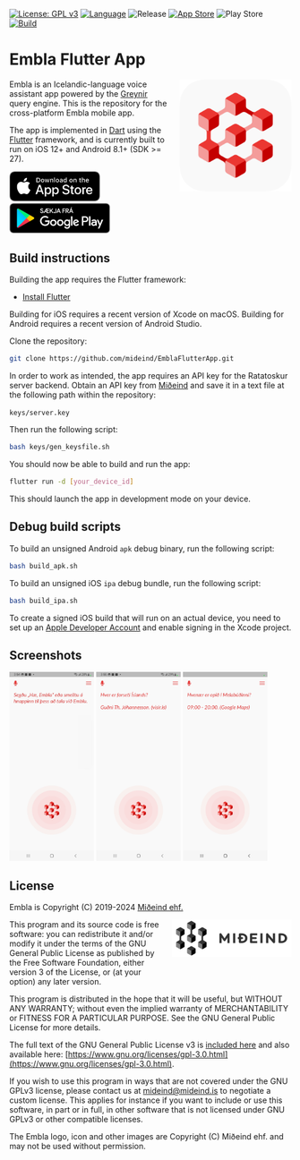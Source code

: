 [![License: GPL v3](https://img.shields.io/badge/License-GPLv3-blue.svg)](https://www.gnu.org/licenses/gpl-3.0)
[![Language](https://img.shields.io/badge/language-dart-lightblue)]()
![Release](https://shields.io/github/v/release/mideind/EmblaFlutterApp?display_name=tag)
[![App Store](https://img.shields.io/itunes/v/1485887184?label=App%20Store)](https://apps.apple.com/us/app/embla/id1485887184?platform=iphone)
![Play Store](https://img.shields.io/endpoint?color=green&logo=google-play&logoColor=green&url=https%3A%2F%2Fplay.cuzi.workers.dev%2Fplay%3Fi%3Dis.mideind.embla%26l%3DPlay%2520Store%26m%3D%24version)
[![Build](https://github.com/mideind/EmblaFlutterApp/actions/workflows/main.yml/badge.svg)]()

# Embla Flutter App

<img src="img/app_icon.png" align="right" width="200" height="200" style="margin-left:20px;">

Embla is an Icelandic-language voice assistant app powered by the
[Greynir](https://github.com/mideind/Greynir) query engine. This is the repository
for the cross-platform Embla mobile app.

The app is implemented in [Dart](https://dart.dev/) using the
[Flutter](https://flutter.dev) framework, and is currently built to
run on iOS 12+ and Android 8.1+ (SDK >= 27).

<p float="left">
    <a href="https://apps.apple.com/is/app/embla/id1485887184"><img alt="Download in App Store" src="img/app_store.png" width="162"></a>
    <a href="https://play.google.com/store/apps/details?id=is.mideind.embla"><img alt="Download on Google Play" src="img/play_store.png" width="180">
    </a>
</p>

## Build instructions

Building the app requires the Flutter framework:

* [Install Flutter](https://flutter.dev/docs/get-started/install)

Building for iOS requires a recent version of Xcode on macOS.
Building for Android requires a recent version of Android Studio.

Clone the repository:

```bash
git clone https://github.com/mideind/EmblaFlutterApp.git
```

In order to work as intended, the app requires an API key for the Ratatoskur server
backend. Obtain an API key from [Miðeind](https://mideind.is) and save it in a text
file at the following path within the repository:

```keys/server.key```

Then run the following script:

```bash
bash keys/gen_keysfile.sh
```

You should now be able to build and run the app:

```bash
flutter run -d [your_device_id]
```

This should launch the app in development mode on your device.

## Debug build scripts

To build an unsigned Android `apk` debug binary, run the following script:

```bash
bash build_apk.sh
```

To build an unsigned iOS `ipa` debug bundle, run the following script:

```bash
bash build_ipa.sh
```

To create a signed iOS build that will run on an actual device, you need to set
up an [Apple Developer Account](https://developer.apple.com) and enable signing
in the Xcode project.

## Screenshots

<p float="left">
    <img src="img/screenshot_1.jpg" width="30%" alt="Embla Android screenshot 1">
    <img src="img/screenshot_2.jpg" width="30%" alt="Embla Android screenshot 2">
    <img src="img/screenshot_3.jpg" width="30%" alt="Embla Android screenshot 3">
</p>

## License

Embla is Copyright (C) 2019-2024 [Miðeind ehf.](https://mideind.is)

<a href="https://mideind.is"><img src="assets/images/mideind_logo.png" alt="Miðeind ehf."
width="214" height="66" align="right" style="margin-left:20px; margin-bottom: 20px;"></a>

This program and its source code is free software: you can redistribute it and/or modify it
under the terms of the GNU General Public License as published by the Free
Software Foundation, either version 3 of the License, or (at your option) any later
version.

This program is distributed in the hope that it will be useful, but WITHOUT
ANY WARRANTY; without even the implied warranty of MERCHANTABILITY or FITNESS FOR
A PARTICULAR PURPOSE. See the GNU General Public License for more details.

The full text of the GNU General Public License v3 is
[included here](https://github.com/mideind/PyEmbla/blob/master/LICENSE.txt)
and also available here:
[https://www.gnu.org/licenses/gpl-3.0.html](https://www.gnu.org/licenses/gpl-3.0.html).

If you wish to use this program in ways that are not covered under the
GNU GPLv3 license, please contact us at [mideind@mideind.is](mailto:mideind@mideind.is)
to negotiate a custom license. This applies for instance if you want to include or use
this software, in part or in full, in other software that is not licensed under
GNU GPLv3 or other compatible licenses.

The Embla logo, icon and other images are Copyright (C) Miðeind ehf. and may not
be used without permission.
